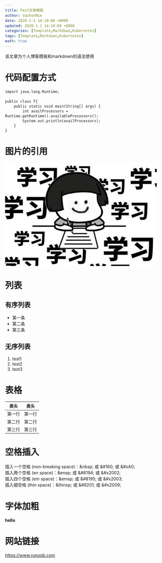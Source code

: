 ```yaml
---
title: Post文章模板
author: VashonNie
date: 2020-1-1 14:10:00 +0800
updated: 2020-1-1 14:10:00 +0800
categories: [Template,Markdown,Kubernetes]
tags: [Template,Markdown,Kubernetes]
math: true
---
```


该文章为个人博客模板和markdown的语法使用

# 代码配置方式
```
import java.lang.Runtime;

public class T{
    public static void main(String[] args) {
        int availProcessors = Runtime.getRuntime().availableProcessors();
        System.out.println(availProcessors);
    }
}
```

# 图片的引用

![upload-image](/assets/images/blog/a.jpg) 

# 列表

## 有序列表

* 第一条
* 第二条
* 第三条

## 无序列表

1. test1
2. test2
3. test3


# 表格

| 表头 | 表头 |
|----|----|
|第一行	|第一行|
|第二行 |第二行|
|第三行	|第三行|

# 空格插入


插入一个空格 (non-breaking space)：\&nbsp; 或  \&#160; 或      \&#xA0;  
插入两个空格 (en space)：\&ensp;     或    \&#8194;   或     \&#x2002;  
插入四个空格 (em space)：\&emsp;    或    \&#8195;   或     \&#x2003;  
插入细空格 (thin space)：\&thinsp;   或    \&#8201;  或     \&#x2009; 

# 字体加粗

**hello**

# 网站链接

<https://www.runoob.com>
